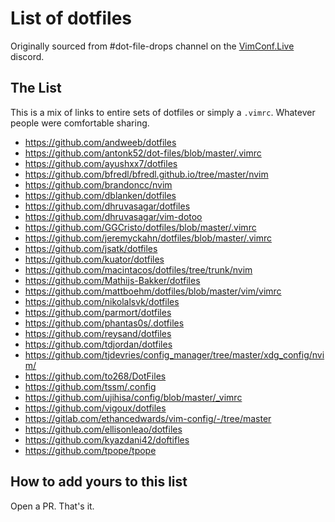 # List of dotfiles

Originally sourced from #dot-file-drops channel on the [VimConf.Live](https://www.vimconf.live/) discord.

## The List

This is a mix of links to entire sets of dotfiles or simply a `.vimrc`.
Whatever people were comfortable sharing.

* https://github.com/andweeb/dotfiles
* https://github.com/antonk52/dot-files/blob/master/.vimrc
* https://github.com/ayushxx7/dotfiles
* https://github.com/bfredl/bfredl.github.io/tree/master/nvim
* https://github.com/brandoncc/nvim
* https://github.com/dblanken/dotfiles
* https://github.com/dhruvasagar/dotfiles
* https://github.com/dhruvasagar/vim-dotoo
* https://github.com/GGCristo/dotfiles/blob/master/.vimrc
* https://github.com/jeremyckahn/dotfiles/blob/master/.vimrc
* https://github.com/jsatk/dotfiles
* https://github.com/kuator/dotfiles
* https://github.com/macintacos/dotfiles/tree/trunk/nvim
* https://github.com/Mathijs-Bakker/dotfiles
* https://github.com/mattboehm/dotfiles/blob/master/vim/vimrc
* https://github.com/nikolalsvk/dotfiles
* https://github.com/parmort/dotfiles
* https://github.com/phantas0s/.dotfiles
* https://github.com/reysand/dotfiles
* https://github.com/tdjordan/dotfiles
* https://github.com/tjdevries/config_manager/tree/master/xdg_config/nvim/
* https://github.com/to268/DotFiles
* https://github.com/tssm/.config 
* https://github.com/ujihisa/config/blob/master/_vimrc
* https://github.com/vigoux/dotfiles
* https://gitlab.com/ethancedwards/vim-config/-/tree/master
* https://github.com/ellisonleao/dotfiles
* https://github.com/kyazdani42/doftifles
* https://github.com/tpope/tpope

## How to add yours to this list

Open a PR.  That's it.
